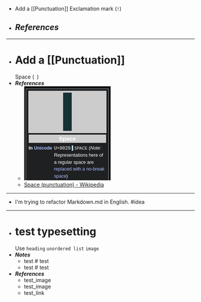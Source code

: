 - Add a [[Punctuation]]
  Exclamation mark (`!`)
- ***References***
	-
- ---
- # Add a [[Punctuation]]
  Space (` `)
- ***References***
	- ![image.png](../assets/image_1667881614863_0.png)
	- [Space (punctuation) - Wikipedia](https://en.wikipedia.org/wiki/Space_(punctuation))
- ---
- I'm trying to refactor Markdown.md in English. #idea
- ---
- # test typesetting
  Use `heading` `unordered list` `image`
- ***Notes***
	- test # test
	- test # test
- ***References***
	- test_image
	- test_image
	- test_link